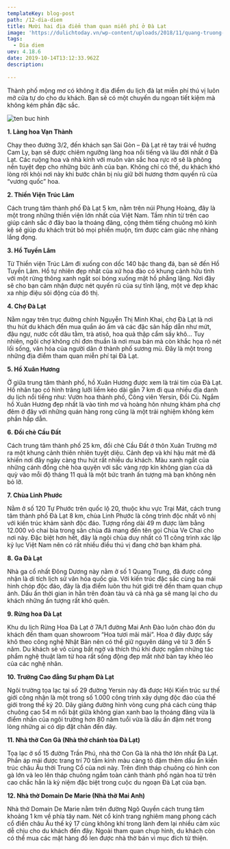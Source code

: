 ```yaml
---
templateKey: blog-post
path: /12-dia-diem
title: Mười hai địa điểm tham quan miễn phí ở Đà Lạt
image: 'https://dulichtoday.vn/wp-content/uploads/2018/11/quang-truong-lam-vien-dia-diem-du-lich-da-lat-free.jpg' 
tags:
  - Dia diem
uev: 4.18.6
date: 2019-10-14T13:12:33.962Z
description:
 
---
```


Thành phố mộng mơ có không ít địa điểm du lịch đà lạt miễn phí thú vị luôn mở cửa tự do cho du khách. Bạn sẽ có một chuyến du ngoạn tiết kiệm mà không kém phần đặc sắc.

![ten buc hinh](http://madagui.com.vn/assets/uploads/2016/04/nhung-tia-nang-ban-mai-nd-large.jpg "ten buc hinh")

**1. Làng hoa Vạn Thành**

Chạy theo đường 3/2, đến khách sạn Sài Gòn – Đà Lạt rẽ tay trái về hướng Cam Ly, bạn sẽ được chiêm ngưỡng làng hoa nổi tiếng và lâu đời nhất ở Đà Lạt. Các ruộng hoa và nhà kính với muôn vàn sắc hoa rực rỡ sẽ là phông nền tuyệt đẹp cho những bức ảnh của bạn. Không chỉ có thế, du khách khó lòng rời khỏi nơi này khi bước chân bị níu giữ bởi hương thơm quyến rũ của “vương quốc” hoa.


**2. Thiền Viện Trúc Lâm**

Cách trung tâm thành phố Đà Lạt 5 km, nằm trên núi Phụng Hoàng, đây là một trong những thiền viện lớn nhất của Việt Nam. Tầm nhìn từ trên cao giúp cảnh sắc ở đây bao la thoáng đãng, cộng thêm tiếng chuông mõ kinh kệ sẽ giúp du khách trút bỏ mọi phiền muộn, tìm được cảm giác nhẹ nhàng lắng đọng.


**3. Hồ Tuyền Lâm**

Từ Thiền viện Trúc Lâm đi xuống con dốc 140 bậc thang đá, bạn sẽ đến Hồ Tuyền Lâm. Hồ tự nhiên đẹp nhất của xứ hoa đào có khung cảnh hữu tình với một rừng thông xanh ngắt soi bóng xuống mặt hồ phẳng lặng. Nơi đây sẽ cho bạn cảm nhận được nét quyến rũ của sự tĩnh lặng, một vẻ đẹp khác xa nhịp điệu sôi động của đô thị.

**4. Chợ Đà Lạt**

Nằm ngay trên trục đường chính Nguyễn Thị Minh Khai, chợ Đà Lạt là nơi thu hút du khách đến mua quần áo ấm và các đặc sản hấp dẫn như mứt, đậu ngự, nước cốt dâu tằm, trà atisô, hoa quả thập cẩm sấy khô… Tuy nhiên, ngôi chợ không chỉ đơn thuần là nơi mua bán mà còn khắc họa rõ nét lối sống, văn hóa của người dân ở thành phố sương mù. Đây là một trong những địa điểm tham quan miễn phí tại Đà Lạt.

**5. Hồ Xuân Hương**

Ở giữa trung tâm thành phố, hồ Xuân Hương được xem là trái tim của Đà Lạt. Hồ nhân tạo có hình trăng lưỡi liềm kéo dài gần 7 km đi qua nhiều địa danh du lịch nổi tiếng như: Vườn hoa thành phố, Công viên Yersin, Đồi Cù. Ngắm hồ Xuân Hương đẹp nhất là vào tinh mơ và hoàng hôn nhưng khám phá chợ đêm ở đây với những quán hàng rong cũng là một trải nghiệm không kém phần hấp dẫn.

**6. Đồi chè Cầu Đất**

Cách trung tâm thành phố 25 km, đồi chè Cầu Đất ở thôn Xuân Trường mở ra một khung cảnh thiên nhiên tuyệt diệu. Cảnh đẹp và khí hậu mát mẻ đã khiến nơi đây ngày càng thu hút rất nhiều du khách. Màu xanh ngắt của những cánh đồng chè hòa quyện với sắc vàng rợp kín không gian của dã quỳ vào mỗi độ tháng 11 quả là một bức tranh ấn tượng mà bạn không nên bỏ lỡ.

**7. Chùa Linh Phước**

Nằm ở số 120 Tự Phước trên quốc lộ 20, thuộc khu vực Trại Mát, cách trung tâm thành phố Đà Lạt 8 km, chùa Linh Phước là công trình độc nhất vô nhị với kiến trúc khảm sành độc đáo. Tượng rồng dài 49 m được làm bằng 12.000 vỏ chai bia trong sân chùa đã mang đến tên gọi Chùa Ve Chai cho nơi này. Đặc biệt hơn hết, đây là ngôi chùa duy nhất có 11 công trình xác lập kỷ lục Việt Nam nên có rất nhiều điều thú vị đang chờ bạn khám phá.

**8. Ga Đà Lạt**

Nhà ga cổ nhất Đông Dương này nằm ở số 1 Quang Trung, đã được công nhận là di tích lịch sử văn hóa quốc gia. Với kiến trúc đặc sắc cùng ba mái hình chóp độc đáo, đây là địa điểm luôn thu hút giới trẻ đến tham quan chụp ảnh. Dấu ấn thời gian in hằn trên đoàn tàu và cả nhà ga sẽ mang lại cho du khách những ấn tượng rất khó quên.

**9. Rừng hoa Đà Lạt**

Khu du lịch Rừng Hoa Đà Lạt ở 7A/1 đường Mai Anh Đào luôn chào đón du khách đến tham quan showroom “Hoa tươi mãi mãi”. Hoa ở đây được sấy khô theo công nghệ Nhật Bản nên có thể giữ nguyên dáng vẻ từ 3 đến 5 năm. Du khách sẽ vô cùng bất ngờ và thích thú khi được ngắm những tác phẩm nghệ thuật làm từ hoa rất sống động đẹp mắt nhờ bàn tay khéo léo của các nghệ nhân.

**10. Trường Cao đẳng Sư phạm Đà Lạt**


Ngôi trường tọa lạc tại số 29 đường Yersin này đã được Hội Kiến trúc sư thế giới công nhận là một trong số 1.000 công trình xây dựng độc đáo của thế giới trong thế kỷ 20. Dãy giảng đường hình vòng cung phá cách cùng tháp chuông cao 54 m nổi bật giữa không gian xanh bao la thoáng đãng vừa là điểm nhấn của ngôi trường hơn 80 năm tuổi vừa là dấu ấn đậm nét trong lòng những ai có dịp đặt chân đến đây.

**11. Nhà thờ Con Gà (Nhà thờ chánh tòa Đà Lạt)**

Tọa lạc ở số 15 đường Trần Phú, nhà thờ Con Gà là nhà thờ lớn nhất Đà Lạt. Phần áp mái được trang trí 70 tấm kính màu càng tô đậm thêm dấu ấn kiến trúc châu Âu thời Trung Cổ của nơi này. Trên đỉnh tháp chuông có hình con gà lớn và leo lên tháp chuông ngắm toàn cảnh thành phố ngàn hoa từ trên cao chắc hẳn là kỷ niệm đặc biệt trong cuộc du ngoạn Đà Lạt của bạn.


**12. Nhà thờ Domain De Marie (Nhà thờ Mai Anh)**

Nhà thờ Domain De Marie nằm trên đường Ngô Quyền cách trung tâm khoảng 1 km về phía tây nam. Nét cổ kính trang nghiêm mang phong cách cổ điển châu Âu thế kỷ 17 cùng không khí trong lành đem lại nhiều cảm xúc dễ chịu cho du khách đến đây. Ngoài tham quan chụp hình, du khách còn có thể mua các mặt hàng đồ len được nhà thờ bán vì mục đích từ thiện.

